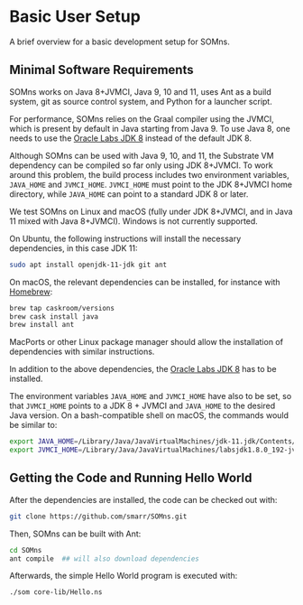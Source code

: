 # Basic User Setup

A brief overview for a basic development setup for SOMns.

## Minimal Software Requirements

SOMns works on Java 8+JVMCI, Java 9, 10 and 11, uses Ant as a build system,
git as source control system, and Python for a launcher script.

For performance, SOMns relies on the Graal compiler using the JVMCI,
which is present by default in Java starting from Java 9.
To use Java 8, one needs to use the [Oracle Labs JDK 8](https://www.oracle.com/technetwork/oracle-labs/program-languages/downloads/index.html) instead of the default JDK 8.

Although SOMns can be used with Java 9, 10, and 11, the Substrate VM dependency
can be compiled so far only using JDK 8+JVMCI. To work around this problem,
the build process includes two environment variables, `JAVA_HOME` and `JVMCI_HOME`.
`JVMCI_HOME` must point to the JDK 8+JVMCI home directory,
while `JAVA_HOME` can point to a standard JDK 8 or later.

We test SOMns on Linux and macOS (fully under JDK 8+JVMCI, and in Java 11 mixed
with Java 8+JVMCI). Windows is not currently supported.

On Ubuntu, the following instructions will install the necessary dependencies,
in this case JDK 11:

```bash
sudo apt install openjdk-11-jdk git ant
```

On macOS, the relevant dependencies can be installed, for instance with
[Homebrew](https://brew.sh/):

```bash
brew tap caskroom/versions
brew cask install java
brew install ant
```

MacPorts or other Linux package manager should allow the installation of
dependencies with similar instructions.

In addition to the above dependencies, the [Oracle Labs JDK 8](https://www.oracle.com/technetwork/oracle-labs/program-languages/downloads/index.html)
has to be installed.

The environment variables `JAVA_HOME` and `JVMCI_HOME` have also to be set,
so that `JVMCI_HOME` points to a JDK 8 + JVMCI and `JAVA_HOME` to the desired Java version.
On a bash-compatible shell on macOS, the commands would be similar to:

```bash
export JAVA_HOME=/Library/Java/JavaVirtualMachines/jdk-11.jdk/Contents/Home
export JVMCI_HOME=/Library/Java/JavaVirtualMachines/labsjdk1.8.0_192-jvmci-0.53/Contents/Home
```

## Getting the Code and Running Hello World

After the dependencies are installed, the code can be checked out with:

```bash
git clone https://github.com/smarr/SOMns.git
```

Then, SOMns can be built with Ant:

```bash
cd SOMns
ant compile  ## will also download dependencies
```

Afterwards, the simple Hello World program is executed with:

```bash
./som core-lib/Hello.ns
``` 